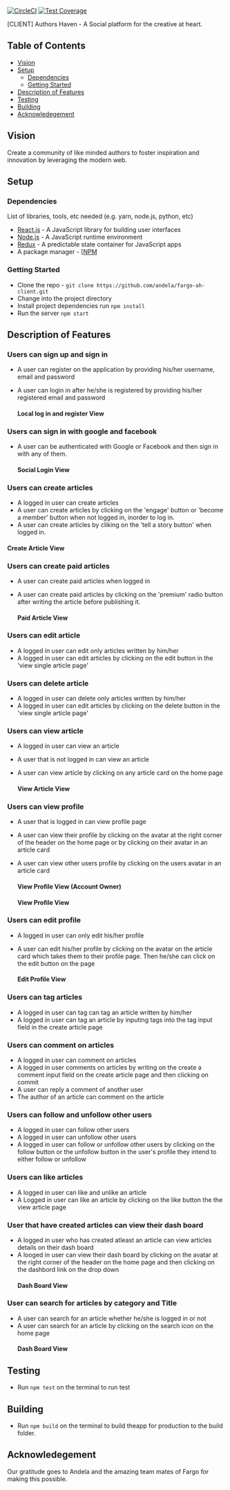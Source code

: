 [![CircleCI](https://circleci.com/gh/andela/fargo-ah-client.svg?style=svg)](https://circleci.com/gh/andela/fargo-ah-client)
[![Test Coverage](https://api.codeclimate.com/v1/badges/97749a1675afdf06da0e/test_coverage)](https://codeclimate.com/github/andela/fargo-ah-client/test_coverage)

[CLIENT] Authors Haven - A Social platform for the creative at heart.

## Table of Contents

- [Vision](#vision)
- [Setup](#setup)
  - [Dependencies](#dependencies)
  - [Getting Started](#getting-started)
- [Description of Features](#description-of-features)
- [Testing](#testing)
- [Building](#building)
- [Acknowledegement](#acknowledegement)


## Vision
Create a community of like minded authors to foster inspiration and innovation
by leveraging the modern web.

## Setup

### Dependencies

List of libraries, tools, etc needed (e.g. yarn, node.js, python, etc)

- [React.js](https://reactjs.org/) - A JavaScript library for building user interfaces
- [Node.js](https://nodejs.org/en/) - A JavaScript runtime environment
- [Redux](https://redux.js.org/) - A predictable state container for JavaScript apps
- A package manager - [[NPM](https://www.npmjs.com/)

### Getting Started

- Clone the repo - `git clone https://github.com/andela/fargo-ah-client.git`
- Change into the project directory
- Install project dependencies run `npm install`
- Run the server `npm start`

## Description of Features
### Users can sign up and sign in
- A user can register on the application by providing his/her username, email and password
- A user can login in after he/she is registered by providing his/her registered email and password

  #### Local log in and register View
  <!-- ![image](https://user-images.githubusercontent.com/31984004/46072908-7b62a280-c17b-11e8-8594-67b7375bb878.png) -->


### Users can sign in with google and facebook
- A user can be authenticated with Google or Facebook and then sign in with any of them.

  #### Social Login View
 <!-- ![image](https://user-images.githubusercontent.com/31984004/46072871-58d08980-c17b-11e8-8968-93d54f1e2eea.png) -->

### Users can create articles
- A logged in user can create articles
- A user can create articles by clicking on the 'engage' button or 'become a member' button when not logged in, inorder to log in.
- A user can create articles by cliking on the 'tell a story button' when logged in.
 
 #### Create Article View
  <!-- ![image](https://user-images.githubusercontent.com/31984004/46072953-99c89e00-c17b-11e8-8c02-9da7a0c4ad9d.png) -->

### Users can create  paid articles
- A user can create paid articles when logged in
- A user can create paid articles by clicking on the 'premium' radio button after writing the article before publishing it.
  
  #### Paid Article View
  <!-- ![image](https://user-images.githubusercontent.com/31984004/46072953-99c89e00-c17b-11e8-8c02-9da7a0c4ad9d.png) -->

### Users can edit article
- A logged in user can edit only articles written by him/her
- A logged in user can edit articles by clicking on the edit button in the 'view single article page'
  

### Users can delete article
- A logged in user can delete only articles written by him/her
- A logged in user can edit articles by clicking on the delete button in the 'view single article page' 

### Users can view article
- A logged in user can view an article
- A user that is not logged in can view an article
- A user can view article by clicking on any article card on the home page
  
  #### View Article View
 <!-- ![image](https://user-images.githubusercontent.com/31984004/46072982-afd65e80-c17b-11e8-89ad-7ed3974b5011.png) -->

### Users can view profile
- A user that is logged in can view profile page
- A user can view their profile by clicking on the avatar at the right corner of the header on the home page or by clicking on their avatar in an article card
- A user can view other users profile by clicking on the users avatar in an article card
   
   #### View Profile View (Account Owner)
   <!-- ![image](https://user-images.githubusercontent.com/31984004/46073079-e01dfd00-c17b-11e8-9149-0e2170b8f18e.png) -->

   #### View Profile View
   <!-- ![image](https://user-images.githubusercontent.com/31984004/46073112-f3c96380-c17b-11e8-9298-b07f1ca6d3fa.png) -->



### Users can edit profile
- A logged in user can only edit his/her profile
- A user can edit his/her profile by clicking on the avatar on the article card which takes them to their profile page. Then he/she can click on the edit button on the page

  #### Edit Profile View
   <!-- ![image](https://user-images.githubusercontent.com/31984004/46073149-06dc3380-c17c-11e8-8b00-bf80b485660c.png) -->

### Users can tag articles
- A logged in user can tag can tag an article written by him/her
- A logged in user can tag an article by inputing tags into the tag input field in the create article page
  

### Users can comment on articles
- A logged in user can comment on articles
- A logged in user comments on articles by writing on the create a comment input field on the create article page and then clicking on commit 
- A user can reply a comment of another user
- The author of an article can comment on the article

### Users can follow and unfollow other users
- A logged in user can follow other users
- A logged in user can unfollow other users
- A logged in user can follow or unfollow other users by clicking on the follow button or the unfollow button in the user's profile they intend to either follow or unfollow

### Users can like articles
- A logged in user can like and unlike an article 
- A Logged in user can like an article by clicking on the like button the the view article page

### User that have created articles can view their dash board
- A logged in user who has created atleast an article can view articles details on their dash board
- A looged in user can view their dash board by clicking on the avatar at the right corner of the header on the home page and then clicking on the dashbord link on the drop down
  #### Dash Board View
  <!-- ![image](https://user-images.githubusercontent.com/31984004/46073427-c5985380-c17c-11e8-8763-49554cf9ccdd.png) -->

  
### User can search for articles by category and Title
- A user can search for an article whether he/she is logged in or not
- A user can search for an article by clicking on the search icon on the home page
   #### Dash Board View
   <!-- ![image](https://user-images.githubusercontent.com/31984004/46073475-e496e580-c17c-11e8-8a04-6fefa9cd9e49.png) -->


## Testing

- Run `npm test` on the terminal to run test

## Building

- Run `npm build` on the terminal to build theapp for production to the build folder.

## Acknowledegement

Our gratitude goes to Andela and the amazing team mates of Fargo for making this possible.